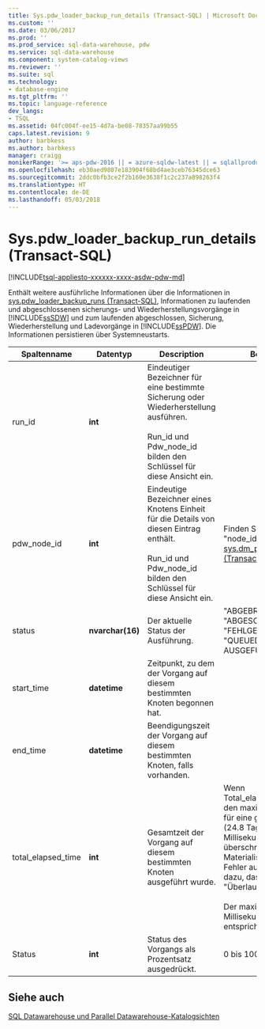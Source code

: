 ```yaml
---
title: Sys.pdw_loader_backup_run_details (Transact-SQL) | Microsoft Docs
ms.custom: ''
ms.date: 03/06/2017
ms.prod: ''
ms.prod_service: sql-data-warehouse, pdw
ms.service: sql-data-warehouse
ms.component: system-catalog-views
ms.reviewer: ''
ms.suite: sql
ms.technology:
- database-engine
ms.tgt_pltfrm: ''
ms.topic: language-reference
dev_langs:
- TSQL
ms.assetid: 04fc004f-ee15-4d7a-be08-78357aa99b55
caps.latest.revision: 9
author: barbkess
ms.author: barbkess
manager: craigg
monikerRange: '>= aps-pdw-2016 || = azure-sqldw-latest || = sqlallproducts-allversions'
ms.openlocfilehash: eb30aed9807e183904f68bd4ae3ceb76345dce63
ms.sourcegitcommit: 2ddc0bfb3ce2f2b160e3638f1c2c237a898263f4
ms.translationtype: HT
ms.contentlocale: de-DE
ms.lasthandoff: 05/03/2018
---
```

# <a name="syspdwloaderbackuprundetails-transact-sql"></a>Sys.pdw_loader_backup_run_details (Transact-SQL)
[!INCLUDE[tsql-appliesto-xxxxxx-xxxx-asdw-pdw-md](../../includes/tsql-appliesto-xxxxxx-xxxx-asdw-pdw-md.md)]

  Enthält weitere ausführliche Informationen über die Informationen in [sys.pdw_loader_backup_runs &#40;Transact-SQL&#41;](../../relational-databases/system-catalog-views/sys-pdw-loader-backup-runs-transact-sql.md), Informationen zu laufenden und abgeschlossenen sicherungs- und Wiederherstellungsvorgänge in [!INCLUDE[ssSDW](../../includes/sssdw-md.md)] und zum laufenden abgeschlossen, Sicherung, Wiederherstellung und Ladevorgänge in [!INCLUDE[ssPDW](../../includes/sspdw-md.md)]. Die Informationen persistieren über Systemneustarts.  
  
|Spaltenname|Datentyp|Description|Bereich|  
|-----------------|---------------|-----------------|-----------|  
|run_id|**int**|Eindeutiger Bezeichner für eine bestimmte Sicherung oder Wiederherstellung ausführen.<br /><br /> Run_id und Pdw_node_id bilden den Schlüssel für diese Ansicht ein.||  
|pdw_node_id|**int**|Eindeutige Bezeichner eines Knotens Einheit für die Details von diesen Eintrag enthält.<br /><br /> Run_id und Pdw_node_id bilden den Schlüssel für diese Ansicht ein.|Finden Sie unter "node_id" in [sys.dm_pdw_nodes &#40;Transact-SQL&#41;](../../relational-databases/system-dynamic-management-views/sys-dm-pdw-nodes-transact-sql.md).|  
|status|**nvarchar(16)**|Der aktuelle Status der Ausführung.|"ABGEBROCHEN", "ABGESCHLOSSEN", "FEHLGESCHLAGEN", "QUEUED", "WIRD AUSGEFÜHRT"|  
|start_time|**datetime**|Zeitpunkt, zu dem der Vorgang auf diesem bestimmten Knoten begonnen hat.||  
|end_time|**datetime**|Beendigungszeit der Vorgang auf diesem bestimmten Knoten, falls vorhanden.||  
|total_elapsed_time|**int**|Gesamtzeit der Vorgang auf diesem bestimmten Knoten ausgeführt wurde.|Wenn Total_elapsed_time den maximalen Wert für eine ganze Zahl (24.8 Tage in Millisekunden) überschreitet, führt es Materialisierung Fehler aufgrund einer dazu, dass "Überlauf".<br /><br /> Der maximale Wert in Millisekunden entspricht 24.8 Tage.|  
|Status|**int**|Status des Vorgangs als Prozentsatz ausgedrückt.|0 bis 100|  
  
## <a name="see-also"></a>Siehe auch  
 [SQL Datawarehouse und Parallel Datawarehouse-Katalogsichten](../../relational-databases/system-catalog-views/sql-data-warehouse-and-parallel-data-warehouse-catalog-views.md)  
  
  
